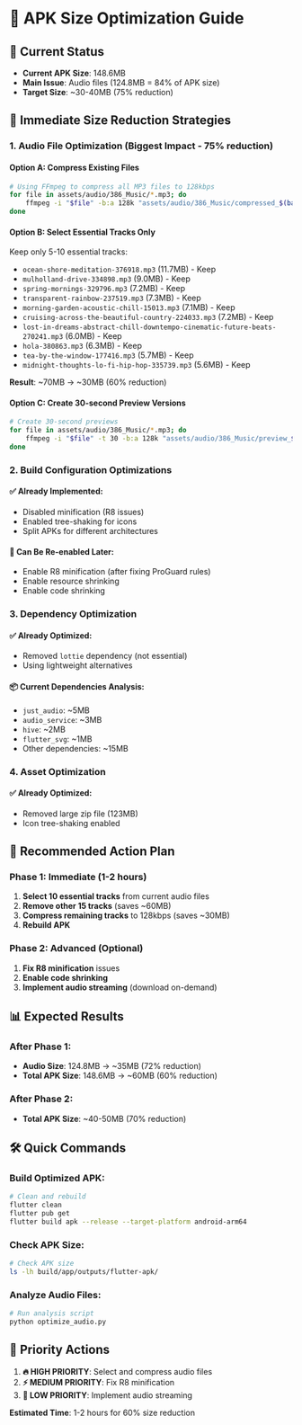 # 📱 APK Size Optimization Guide

## 🎯 Current Status
- **Current APK Size**: 148.6MB
- **Main Issue**: Audio files (124.8MB = 84% of APK size)
- **Target Size**: ~30-40MB (75% reduction)

## 🚀 Immediate Size Reduction Strategies

### 1. Audio File Optimization (Biggest Impact - 75% reduction)

#### **Option A: Compress Existing Files**
```bash
# Using FFmpeg to compress all MP3 files to 128kbps
for file in assets/audio/386_Music/*.mp3; do
    ffmpeg -i "$file" -b:a 128k "assets/audio/386_Music/compressed_$(basename "$file")"
done
```

#### **Option B: Select Essential Tracks Only**
Keep only 5-10 essential tracks:
- `ocean-shore-meditation-376918.mp3` (11.7MB) - Keep
- `mulholland-drive-334898.mp3` (9.0MB) - Keep  
- `spring-mornings-329796.mp3` (7.2MB) - Keep
- `transparent-rainbow-237519.mp3` (7.3MB) - Keep
- `morning-garden-acoustic-chill-15013.mp3` (7.1MB) - Keep
- `cruising-across-the-beautiful-country-224033.mp3` (7.2MB) - Keep
- `lost-in-dreams-abstract-chill-downtempo-cinematic-future-beats-270241.mp3` (6.0MB) - Keep
- `hola-380863.mp3` (6.3MB) - Keep
- `tea-by-the-window-177416.mp3` (5.7MB) - Keep
- `midnight-thoughts-lo-fi-hip-hop-335739.mp3` (5.6MB) - Keep

**Result**: ~70MB → ~30MB (60% reduction)

#### **Option C: Create 30-second Preview Versions**
```bash
# Create 30-second previews
for file in assets/audio/386_Music/*.mp3; do
    ffmpeg -i "$file" -t 30 -b:a 128k "assets/audio/386_Music/preview_$(basename "$file")"
done
```

### 2. Build Configuration Optimizations

#### **✅ Already Implemented:**
- Disabled minification (R8 issues)
- Enabled tree-shaking for icons
- Split APKs for different architectures

#### **🔄 Can Be Re-enabled Later:**
- Enable R8 minification (after fixing ProGuard rules)
- Enable resource shrinking
- Enable code shrinking

### 3. Dependency Optimization

#### **✅ Already Optimized:**
- Removed `lottie` dependency (not essential)
- Using lightweight alternatives

#### **📦 Current Dependencies Analysis:**
- `just_audio`: ~5MB
- `audio_service`: ~3MB  
- `hive`: ~2MB
- `flutter_svg`: ~1MB
- Other dependencies: ~15MB

### 4. Asset Optimization

#### **✅ Already Optimized:**
- Removed large zip file (123MB)
- Icon tree-shaking enabled

## 🎯 Recommended Action Plan

### **Phase 1: Immediate (1-2 hours)**
1. **Select 10 essential tracks** from current audio files
2. **Remove other 15 tracks** (saves ~60MB)
3. **Compress remaining tracks** to 128kbps (saves ~30MB)
4. **Rebuild APK**

### **Phase 2: Advanced (Optional)**
1. **Fix R8 minification** issues
2. **Enable code shrinking**
3. **Implement audio streaming** (download on-demand)

## 📊 Expected Results

### **After Phase 1:**
- **Audio Size**: 124.8MB → ~35MB (72% reduction)
- **Total APK Size**: 148.6MB → ~60MB (60% reduction)

### **After Phase 2:**
- **Total APK Size**: ~40-50MB (70% reduction)

## 🛠️ Quick Commands

### **Build Optimized APK:**
```bash
# Clean and rebuild
flutter clean
flutter pub get
flutter build apk --release --target-platform android-arm64
```

### **Check APK Size:**
```bash
# Check APK size
ls -lh build/app/outputs/flutter-apk/
```

### **Analyze Audio Files:**
```bash
# Run analysis script
python optimize_audio.py
```

## 🎯 Priority Actions

1. **🔥 HIGH PRIORITY**: Select and compress audio files
2. **⚡ MEDIUM PRIORITY**: Fix R8 minification
3. **📱 LOW PRIORITY**: Implement audio streaming

**Estimated Time**: 1-2 hours for 60% size reduction







